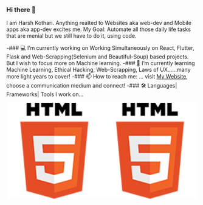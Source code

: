 ### Hi there 👋
I am Harsh Kothari. Anything realted to Websites aka web-dev and Mobile apps aka app-dev excites me. My Goal: Automate all those daily life tasks that are menial but we still have to do it, using code.

-### 💻 I’m currently working on
Working Simultaneously on React, Flutter, Flask and Web-Scrapping(Selenium and Beautiful-Soup) based projects. But I wish to focus more on Machine learning.
-### 🌱 I’m currently learning
Machine Learning, Ethical Hacking, Web-Scrapping, Laws of UX......many more light years to cover!
-### 📫 How to reach me: ...
visit [My Website](https://toharsh.github.io/), choose a communication medium and connect!
-### 🛠️ Languages| Frameworks| Tools I work on...
<div style="display:flex;">
  <a><img src="https://raw.githubusercontent.com/github/explore/80688e429a7d4ef2fca1e82350fe8e3517d3494d/topics/html/html.png" alt="Html"></a>
  <a><img src="https://raw.githubusercontent.com/github/explore/80688e429a7d4ef2fca1e82350fe8e3517d3494d/topics/html/html.png" alt="Html"></a>
</div>
